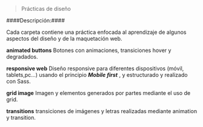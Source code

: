> Prácticas de diseño

####Descripción:####

Cada carpeta contiene una práctica enfocada al aprendizaje de algunos  aspectos del diseño y de la maquetación web.

**animated buttons**
Botones con animaciones, transiciones hover y degradados.

 **responsive web**
 Diseño responsive para diferentes dispositivos (móvil, tablets,pc...) usando el principio ***Mobile first*** ,
 y estructurado y realizado con Sass. 

 **grid image**
 Imagen y elementos  generados por partes mediante el uso de grid.  

 **transitions**
 transiciones de imágenes y letras realizadas mediante animation y transition.
